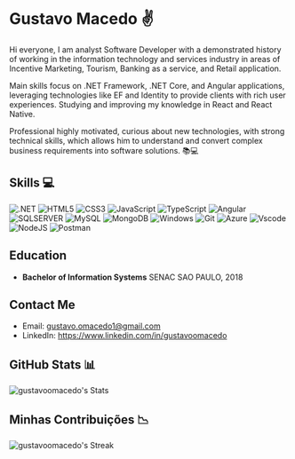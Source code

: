 # Gustavo Macedo ✌️

Hi everyone,
I am analyst Software Developer with a demonstrated history of working in the information technology ​​​​and services industry in areas of Incentive Marketing, Tourism, Banking as a service, and Retail application.

Main skills​​ focus on .NET Framework, .NET Core​, and Angular applications, leveraging technologies like EF and Identity to provide clients with rich user experiences. Studying and improving my knowledge in React and React Native.

Professional highly motivated, curious about new technologies, with strong technical skills, which allows him to understand and convert complex business requirements into software solutions.​ 📚💻

## Skills 💻
![.NET](https://img.shields.io/badge/.NET-5C2D91?style=for-the-badge&logo=.net&logoColor=white)
![HTML5](https://img.shields.io/badge/HTML5-E34F26?style=for-the-badge&logo=html5&logoColor=white)
![CSS3](https://img.shields.io/badge/CSS3-1572B6?style=for-the-badge&logo=css3&logoColor=white)
![JavaScript](https://img.shields.io/badge/JavaScript-F7DF1E?style=for-the-badge&logo=javascript&logoColor=black)
![TypeScript](https://img.shields.io/badge/TypeScript-007ACC?style=for-the-badge&logo=typescript&logoColor=white)
![Angular](https://img.shields.io/badge/Angular-DD0031?style=for-the-badge&logo=angular&logoColor=white)
![SQLSERVER](https://img.shields.io/badge/sqlserver-00000F?style=for-the-badge&logo=microsoftsqlserver)
![MySQL](https://img.shields.io/badge/MySQL-00000F?style=for-the-badge&logo=mysql&logoColor=white)
![MongoDB](https://img.shields.io/badge/MongoDB-%234ea94b.svg?style=for-the-badge&logo=mongodb&logoColor=white)
![Windows](https://img.shields.io/badge/Windows-000?style=for-the-badge&logo=windows&logoColor=2CA5E0)
![Git](https://img.shields.io/badge/GIT-E44C30?style=for-the-badge&logo=git&logoColor=white)
![Azure](https://img.shields.io/badge/Azure-blue?style=for-the-badge&logo=microsoft%20azure&logoColor=blue&labelColor=FFFFFF&link=https%3A%2F%2Fimages.app.goo.gl%2FK7PN1jYJd57x4q7A8)
![Vscode](https://img.shields.io/badge/Vscode-007ACC?style=for-the-badge&logo=visual-studio-code&logoColor=white)
![NodeJS](https://img.shields.io/badge/node.js-6DA55F?style=for-the-badge&logo=node.js&logoColor=white)
![Postman](https://img.shields.io/badge/Postman-FF6C37.svg?style=for-the-badge&logo=Postman&logoColor=white)

## Education

- **Bachelor of Information Systems**
  SENAC SAO PAULO, 2018
  
## Contact Me

- Email: gustavo.omacedo1@gmail.com
- LinkedIn: https://www.linkedin.com/in/gustavoomacedo

## GitHub Stats 📊
![gustavoomacedo's Stats](https://github-readme-stats.vercel.app/api?username=gustavoomacedo&theme=vue-dark&show_icons=true&hide_border=true&count_private=true)

## Minhas Contribuições 📉
![gustavoomacedo's Streak](https://github-readme-streak-stats.herokuapp.com/?user=gustavoomacedo&theme=vue-dark&hide_border=true)
